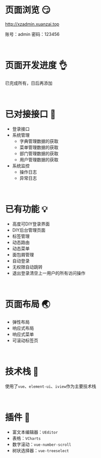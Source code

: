 # 页面浏览 :smirk:

http://xzadmin.xuanzai.top

账号：admin
密码：123456

<br/>

# 页面开发进度 :ok_hand:

已完成所有，日后再添加

<br/>

# 已对接接口 :muscle:

- 登录接口
- 系统管理
  - 字典管理数据的获取
  - 菜单管理数据的获取
  - 部门管理数据的获取
  - 用户管理数据的获取
- 系统监控
  - 操作日志
  - 异常日志 

<br/>

# 已有功能 :bulb:

+ 高度可DIY登录界面
+ DIY后台管理页面
+ 标签管理
+ 动态路由
+ 动态菜单
+ 面包屑管理
+ 自动登录
+ 无权限自动跳转
+ 退出登录清空上一用户的所有访问操作

<br/>

# 页面布局 :earth_asia:

+ 弹性布局
+ 响应式布局
+ 响应式菜单
+ 可滚动标签页

<br/>


# 技术栈 :sparkling_heart:

使用了`vue`、`element-ui`、`iview`作为主要技术栈

<br/>

# 插件 :electric_plug:

+ 富文本编辑器：`UEditor`
+ 表格：`VCharts`
+ 数字滚动：`vue-number-scroll`
+ 树状选择器：`vue-treeselect`